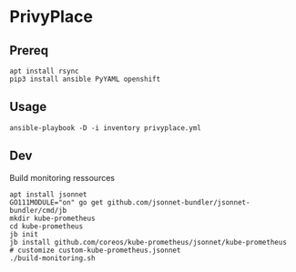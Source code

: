 # PrivyPlace

## Prereq

```
apt install rsync
pip3 install ansible PyYAML openshift
```

## Usage
```
ansible-playbook -D -i inventory privyplace.yml
```

## Dev

Build monitoring ressources

```
apt install jsonnet
GO111MODULE="on" go get github.com/jsonnet-bundler/jsonnet-bundler/cmd/jb
mkdir kube-prometheus
cd kube-prometheus
jb init
jb install github.com/coreos/kube-prometheus/jsonnet/kube-prometheus
# customize custom-kube-prometheus.jsonnet
./build-monitoring.sh
```
